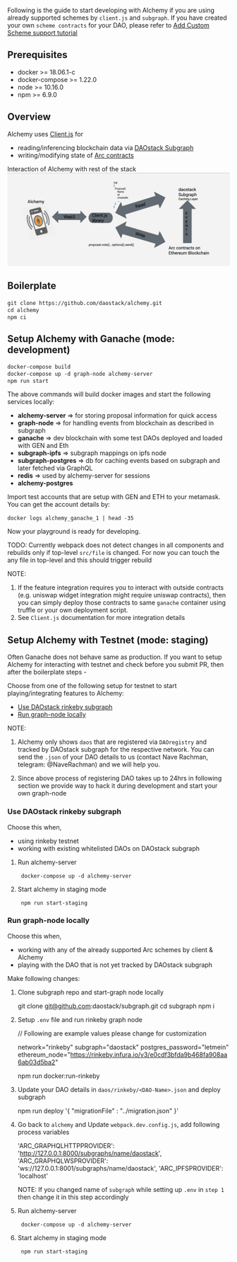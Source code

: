   Following is the guide to start developing with Alchemy if you are using already supported schemes by `client.js` and `subgraph`. If you have created your own `scheme contracts` for your DAO, please refer to [Add Custom Scheme support tutorial](../customScheme/intro/)

## Prerequisites

  - docker >= 18.06.1-c
  - docker-compose >= 1.22.0
  - node >= 10.16.0
  - npm >= 6.9.0
  
## Overview
  Alchemy uses [Client.js](../../stack/client/clientIntro) for 
  
  - reading/inferencing blockchain data via [DAOstack Subgraph](../../stack/subgraph/subgraphIntro)
  - writing/modifying state of [Arc contracts](../../stack/arcIntro/)

  Interaction of Alchemy with rest of the stack
  ![Interaction](../images/daostack-interaction.png)

## Boilerplate

    git clone https://github.com/daostack/alchemy.git
    cd alchemy
    npm ci

## Setup Alchemy with Ganache (mode: development)

    docker-compose build
    docker-compose up -d graph-node alchemy-server
    npm run start

  The above commands will build docker images and start the following services locally:

  - **alchemy-server** => for storing proposal information for quick access
  - **graph-node** => for handling events from blockchain as described in subgraph
  - **ganache** => dev blockchain with some test DAOs deployed and loaded with GEN and Eth
  - **subgraph-ipfs** => subgraph mappings on ipfs node
  - **subgraph-postgres** => db for caching events based on subgraph and later fetched via GraphQL
  - **redis** => used by alchemy-server for sessions
  - **alchemy-postgres**

  Import test accounts that are setup with GEN and ETH to your metamask. You can get the account details by:

    docker logs alchemy_ganache_1 | head -35


  Now your playground is ready for developing.

  TODO: Currently webpack does not detect changes in all components and rebuilds only if top-level `src/file` is changed. For now you can touch the any file in top-level and this should trigger rebuild

  NOTE:

  1. If the feature integration requires you to interact with outside contracts (e.g. uniswap widget integration might require uniswap contracts), then you can simply deploy those contracts to same `ganache` container using truffle or your own deployment script.
  2. See `Client.js` documentation for more integration details

## Setup Alchemy with Testnet (mode: staging)

  Often Ganache does not behave same as production. If you want to setup Alchemy for interacting with testnet and check before you submit PR,
  then after the boilerplate steps -
  

  Choose from one of the following setup for testnet to start playing/integrating features to Alchemy:
  
  - [Use DAOstack rinkeby subgraph](#use-daostack-rinkeby-subgraph)
  - [Run graph-node locally](#run-graph-node-locally)

  
  NOTE: 
  
  1. Alchemy only shows `daos` that are registered via `DAOregistry` and tracked by DAOstack subgraph for the respective network. You can send the `.json` of your DAO details to us (contact Nave Rachman, telegram: @NaveRachman) and we will help you.

  2. Since above process of registering DAO takes up to 24hrs in following section we provide way to hack it during development and start your own graph-node

### Use DAOstack rinkeby subgraph

  Choose this when,

  - using rinkeby testnet
  - working with existing whitelisted DAOs on DAOstack subgraph

  1. Run alchemy-server
        
          docker-compose up -d alchemy-server

  2. Start alchemy in staging mode

          npm run start-staging

### Run graph-node locally

  Choose this when,

  - working with any of the already supported Arc schemes by client & Alchemy
  - playing with the DAO that is not yet tracked by DAOstack subgraph 

  Make following changes:

  1. Clone subgraph repo and start-graph node locally

        git clone git@github.com:daostack/subgraph.git
        cd subgraph
        npm i

  2. Setup `.env` file and run rinkeby graph node

        // Following are example values please change for customization

        network="rinkeby"
        subgraph="daostack"
        postgres_password="letmein"
        ethereum_node="https://rinkeby.infura.io/v3/e0cdf3bfda9b468fa908aa6ab03d5ba2"

        npm run docker:run-rinkeby 

  2. Update your DAO details in `daos/rinkeby/<DAO-Name>.json` and deploy subgraph

        npm run deploy '{  "migrationFile" : "../migration.json" }'
        
  3. Go back to `alchemy` and Update `webpack.dev.config.js`, add following process variables

        'ARC_GRAPHQLHTTPPROVIDER': 'http://127.0.0.1:8000/subgraphs/name/daostack',
        'ARC_GRAPHQLWSPROVIDER': 'ws://127.0.0.1:8001/subgraphs/name/daostack',
        'ARC_IPFSPROVIDER': 'localhost'

      NOTE: If you changed name of `subgraph` while setting up `.env` in `step 1` then change it in this step accordingly
      
  4. Run alchemy-server
        
          docker-compose up -d alchemy-server

  5. Start alchemy in staging mode

          npm run start-staging
